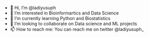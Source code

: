 - 👋 Hi, I’m @ladiyusuph
- 👀 I’m interested in Bioinformartics and Data Science
- 🌱 I’m currently learning Python and Biostatistics
- 💞️ I’m looking to collaborate on Data science and ML projects
- 📫 How to reach me: You can reach me on twitter @ladiyusuph_

<!---
ChiefMLY/ChiefMLY is a ✨ special ✨ repository because its `README.md` (this file) appears on your GitHub profile.
You can click the Preview link to take a look at your changes.
--->
